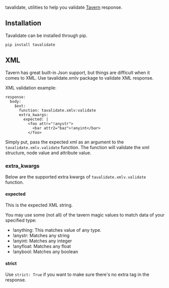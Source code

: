 tavalidate, utilities to help you validate [Tavern](https://tavern.readthedocs.io/en/latest/) response.

Installation
------------

Tavalidate can be installed through pip.

```
pip install tavalidate
```

XML
----

Tavern has great built-in Json support, but things are difficult when it comes to XML.
Use tavalidate.xmlv package to validate XML response.

XML validation example:

```
response:
  body:
    $ext:
      function: tavalidate.xmlv:validate
      extra_kwargs:
        expected: |
          <foo attr="!anystr">
            <bar attr2="baz">!anyint</bar>
          </foo>
```

Simply put, pass the expected xml as an argument to the `tavalidate.xmlv.validate` function. The
function will validate the xml structure, node value and attribute value.

### extra_kwargs

Below are the supported extra kwargs of `tavalidate.xmlv.validate` function.

#### expected

This is the expected XML string.

You may use some (not all) of the tavern magic values to match data of your specified type:

- !anything: This matches value of any type.
- !anystr: Matches any string
- !anyint: Matches any integer
- !anyfloat: Matches any float
- !anybool: Matches any boolean

#### strict

Use `strict: True` if you want to make sure there's no extra tag in the response.